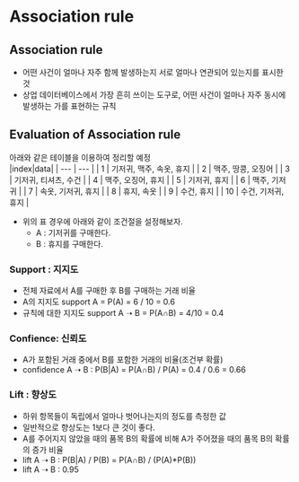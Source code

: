 # Association rule

## Association rule
- 어떤 사건이 얼마나 자주 함께 발생하는지 서로 얼마나 연관되어 있는지를 표시한 것
- 상업 데이터베이스에서 가장 흔히 쓰이는 도구로, 어떤 사건이 얼마나 자주 동시에 발생하는 가를 표현하는 규칙

## Evaluation of Association rule

아래와 같은 테이블을 이용하여 정리할 예정  
|index|data|
| --- | --- |
| 1 | 기저귀, 맥주, 속옷, 휴지 |
| 2 | 맥주, 땅콩, 오징어 |
| 3 | 기저귀, 티셔츠, 수건 |
| 4 | 맥주, 오징어, 휴지 |
| 5 | 기저귀, 휴지 |
| 6 | 맥주, 기저귀 |
| 7 | 속옷, 기저귀, 휴지 |
| 8 | 휴지, 속옷 |
| 9 | 수건, 휴지 |
| 10 | 수건, 기저귀, 휴지 |
- 위의 표 경우에 아래와 같이 조건절을 설정해보자.
    - A : 기저귀를 구매한다.
    - B : 휴지를 구매한다.
### Support : 지지도
- 전체 자료에서 A를 구매한 후 B를 구매하는 거래 비율
- A의 지지도 support A = P(A) = 6 / 10 = 0.6
- 규칙에 대한 지지도 support A ➝ B = P(A∩B) = 4/10 = 0.4

### Confience: 신뢰도
- A가 포함된 거래 중에서 B를 포함한 거래의 비율(조건부 확률)
- confidence A ➝ B : P(B|A) = P(A∩B) / P(A)  = 0.4 / 0.6 = 0.66

### Lift : 향상도
- 하위 항목들이 독립에서 얼마나 벗어나는지의 정도를 측정한 값
- 일반적으로 향상도는 1보다 큰 것이 좋다.
- A를 주어지지 않았을 때의 품목 B의 확률에 비해 A가 주어졌을 때의 품목 B의 확률의 증가 비율
- lift A ➝ B : P(B|A) / P(B) = P(A∩B) / (P(A)*P(B))
- lift A ➝ B : 0.95